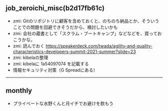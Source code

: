 job_zeroichi_misc(b2d17fb61c)
---


- zmi: Gitのリポジトリに顧客を含めておくと、のちのち納品とか、そういうことでの問題を回避できそうだから、検討したいかも
- zmi: 会社の蔵書として「スクラム・ブートキャンプ」などなどを、買っておこうかな。
- zmi: 読んでおく https://speakerdeck.com/twada/agility-and-quality-characteristics-developers-summit-2021-summer?slide=23
- zmi: kibelaの整理
- zmi: kibelaに 1a54097074 を記載する
- 情報セキュリティ対策（G Spreadにある）

---

## monthly
- プライベートな水野くんと月イチでお避けを飲もう

